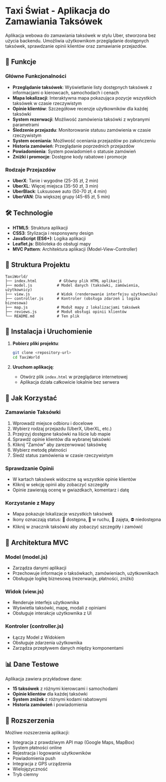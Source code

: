 # Taxi Świat - Aplikacja do Zamawiania Taksówek

Aplikacja webowa do zamawiania taksówek w stylu Uber, stworzona bez użycia backendu. Umożliwia użytkownikom przeglądanie dostępnych taksówek, sprawdzanie opinii klientów oraz zamawianie przejazdów.

## 🚀 Funkcje

### Główne Funkcjonalności
- **Przeglądanie taksówek**: Wyświetlanie listy dostępnych taksówek z informacjami o kierowcach, samochodach i cenach
- **Mapa lokalizacji**: Interaktywna mapa pokazująca pozycje wszystkich taksówek w czasie rzeczywistym
- **Opinie klientów**: Szczegółowe recenzje użytkowników dla każdej taksówki
- **System rezerwacji**: Możliwość zamówienia taksówki z wybranymi parametrami
- **Śledzenie przejazdu**: Monitorowanie statusu zamówienia w czasie rzeczywistym
- **System oceniania**: Możliwość oceniania przejazdów po zakończeniu
- **Historia zamówień**: Przeglądanie poprzednich przejazdów
- **Powiadomienia**: System powiadomień o statusie zamówień
- **Zniżki i promocje**: Dostępne kody rabatowe i promocje

### Rodzaje Przejazdów
- **UberX**: Tanie i wygodne (25-35 zł, 2 min)
- **UberXL**: Więcej miejsca (35-50 zł, 3 min)
- **UberBlack**: Luksusowe auto (50-70 zł, 4 min)
- **UberVAN**: Dla większej grupy (45-65 zł, 5 min)

## 🛠️ Technologie

- **HTML5**: Struktura aplikacji
- **CSS3**: Stylizacja i responsywny design
- **JavaScript (ES6+)**: Logika aplikacji
- **Leaflet.js**: Biblioteka do obsługi mapy
- **MVC Pattern**: Architektura aplikacji (Model-View-Controller)

## 📁 Struktura Projektu

```
TaxiWorld/
├── index.html          # Główny plik HTML aplikacji
├── model.js           # Model danych (taksówki, zamówienia, użytkownicy)
├── view.js            # Widok (renderowanie interfejsu użytkownika)
├── controller.js      # Kontroler (obsługa zdarzeń i logika biznesowa)
├── map.js             # Moduł mapy z lokalizacjami taksówek
├── reviews.js         # Moduł obsługi opinii klientów
└── README.md          # Ten plik
```

## 🚀 Instalacja i Uruchomienie

1. **Pobierz pliki projektu**:
   ```bash
   git clone <repository-url>
   cd TaxiWorld
   ```

2. **Uruchom aplikację**:
   - Otwórz plik `index.html` w przeglądarce internetowej
   - Aplikacja działa całkowicie lokalnie bez serwera

## 📱 Jak Korzystać

### Zamawianie Taksówki
1. Wprowadź miejsce odbioru i docelowe
2. Wybierz rodzaj przejazdu (UberX, UberXL, etc.)
3. Przejrzyj dostępne taksówki na liście lub mapie
4. Sprawdź opinie klientów dla wybranej taksówki
5. Kliknij "Zamów" aby zarezerwować taksówkę
6. Wybierz metodę płatności
7. Śledź status zamówienia w czasie rzeczywistym

### Sprawdzanie Opinii
- W kartach taksówek widoczne są wszystkie opinie klientów
- Kliknij w sekcję opinii aby zobaczyć szczegóły
- Opinie zawierają ocenę w gwiazdkach, komentarz i datę

### Korzystanie z Mapy
- Mapa pokazuje lokalizacje wszystkich taksówek
- Ikony oznaczają status: 🚕 dostępna, 🚗 w ruchu, 🚙 zajęta, ⛔ niedostępna
- Kliknij w znacznik taksówki aby zobaczyć szczegóły i zamówić

## 🎨 Architektura MVC

### Model (model.js)
- Zarządza danymi aplikacji
- Przechowuje informacje o taksówkach, zamówieniach, użytkownikach
- Obsługuje logikę biznesową (rezerwacje, płatności, zniżki)

### Widok (view.js)
- Renderuje interfejs użytkownika
- Wyświetla taksówki, mapę, modali z opiniami
- Obsługuje interakcje użytkownika z UI

### Kontroler (controller.js)
- Łączy Model z Widokiem
- Obsługuje zdarzenia użytkownika
- Zarządza przepływem danych między komponentami

## 📊 Dane Testowe

Aplikacja zawiera przykładowe dane:
- **15 taksówek** z różnymi kierowcami i samochodami
- **Opinie klientów** dla każdej taksówki
- **System zniżek** z różnymi kodami rabatowymi
- **Historia zamówień** i powiadomienia

## 🔧 Rozszerzenia

Możliwe rozszerzenia aplikacji:
- Integracja z prawdziwym API map (Google Maps, MapBox)
- System płatności online
- Rejestracja i logowanie użytkowników
- Powiadomienia push
- Integracja z GPS urządzenia
- Wielojęzyczność
- Tryb ciemny
